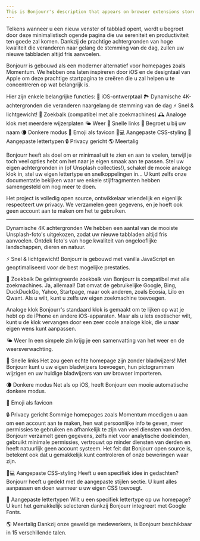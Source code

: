 ```yaml
---
This is Bonjourr's description that appears on browser extensions stores.
---
```


Telkens wanneer u een nieuw venster of tabblad opent, wordt u begroet door deze minimalistisch ogende pagina die uw sereniteit en productiviteit ten goede zal komen. Dankzij de prachtige achtergronden van hoge kwaliteit die veranderen naar gelang de stemming van de dag, zullen uw nieuwe tabbladen altijd fris aanvoelen.

Bonjourr is gebouwd als een moderner alternatief voor homepages zoals Momentum. We hebben ons laten inspireren door iOS en de designtaal van Apple om deze prachtige startpagina te creëren die u zal helpen u te concentreren op wat belangrijk is.

Hier zijn enkele belangrijke functies:
🍏 iOS-ontwerptaal
🏞 Dynamische 4K-achtergronden die veranderen naargelang de stemming van de dag
⚡️ Snel & lichtgewicht!
🔎 Zoekbalk (compatibel met alle zoekmachines)
🕰 Analoge klok met meerdere wijzerplaten
🌤 Weer
🔗 Snelle links
👋 Begroet u bij uw naam
🌘 Donkere modus
🥖 Emoji als favicon
🧑💻 Aangepaste CSS-styling
📝 Aangepaste lettertypen
🔒 Privacy gericht
🌎 Meertalig

Bonjourr heeft als doel om er minimaal uit te zien en aan te voelen, terwijl je toch veel opties hebt om het naar je eigen smaak aan te passen. Stel uw eigen achtergronden in (of Unsplash collecties!), schakel de mooie analoge klok in, stel uw eigen lettertype en snelkoppelingen in... U kunt zelfs onze documentatie bekijken waar we enkele stijlfragmenten hebben samengesteld om nog meer te doen.

Het project is volledig open source, ontwikkelaar vriendelijk en eigenlijk respecteert uw privacy. We verzamelen geen gegevens, en je hoeft ook geen account aan te maken om het te gebruiken.

---

Dynamische 4K achtergronden
We hebben een aantal van de mooiste Unsplash-foto's uitgekozen, zodat uw nieuwe tabbladen altijd fris aanvoelen. Ontdek foto's van hoge kwaliteit van ongelooflijke landschappen, dieren en natuur.

⚡️ Snel & lichtgewicht!
Bonjourr is gebouwd met vanilla JavaScript en geoptimaliseerd voor de best mogelijke prestaties.

🔎 Zoekbalk
De geïntegreerde zoekbalk van Bonjourr is compatibel met alle zoekmachines. Ja, allemaal! Dat omvat de gebruikelijke Google, Bing, DuckDuckGo, Yahoo, Startpage, maar ook anderen, zoals Ecosia, Lilo en Qwant. Als u wilt, kunt u zelfs uw eigen zoekmachine toevoegen.

Analoge klok
Bonjourr's standaard klok is gemaakt om te lijken op wat je hebt op de iPhone en andere iOS-apparaten. Maar als u iets exotischer wilt, kunt u de klok vervangen door een zeer coole analoge klok, die u naar eigen wens kunt aanpassen.

🌤 Weer
In een simpele zin krijg je een samenvatting van het weer en de weersverwachting.

🔗 Snelle links
Het zou geen echte homepage zijn zonder bladwijzers! Met Bonjourr kunt u uw eigen bladwijzers toevoegen, hun pictogrammen wijzigen en uw huidige bladwijzers van uw browser importeren.

🌘 Donkere modus
Net als op iOS, heeft Bonjourr een mooie automatische donkere modus.

🥖 Emoji als favicon

🔒 Privacy gericht
Sommige homepages zoals Momentum moedigen u aan om een account aan te maken, hen wat persoonlijke info te geven, meer permissies te gebruiken en afhankelijk te zijn van veel diensten van derden. Bonjourr verzamelt geen gegevens, zelfs niet voor analytische doeleinden, gebruikt minimale permissies, vertrouwt op minder diensten van derden en heeft natuurlijk geen account systeem. Het feit dat Bonjourr open source is, betekent ook dat u gemakkelijk kunt controleren of onze beweringen waar zijn.

🧑💻 Aangepaste CSS-styling
Heeft u een specifiek idee in gedachten? Bonjourr heeft u gedekt met de aangepaste stijlen sectie. U kunt alles aanpassen en doen wanneer u uw eigen CSS toevoegt.

📝 Aangepaste lettertypen
Wilt u een specifiek lettertype op uw homepage? U kunt het gemakkelijk selecteren dankzij Bonjourr integreert met Google Fonts.

🌎 Meertalig
Dankzij onze geweldige medewerkers, is Bonjourr beschikbaar in 15 verschillende talen.
